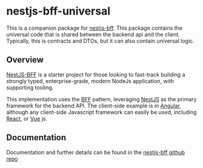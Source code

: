 # nestjs-bff-universal

This is a companion package for [nestjs-bff](https://github.com/ahrnee/nestjs-bff). This package contains the universal code that is shared between the backend api and the client. Typically, this is contracts and DTOs, but it can also contain universal logic.

## Overview

[NestJS-BFF](https://github.com/ahrnee/nestjs-bff) is a starter project for those looking to fast-track building a strongly typed, enterprise-grade, modern NodeJs application, with supporting tooling.

This implementation uses the [BFF](https://samnewman.io/patterns/architectural/bff/) pattern, leveraging [NestJS](https://nestjs.com/) as the primary framework for the backend API. The client-side example is in [Angular](https://angular.io/), although any client-side Javascript framework can easily be used, including [React](https://reactjs.org/), or [Vue](https://vuejs.org/) js.

## Documentation

Documentation and further details can be found in the [nestjs-bff github repo](https://github.com/ahrnee/nestjs-bff)
